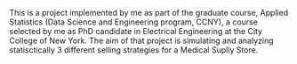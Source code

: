 This is a project implemented by me as part of the graduate course, Applied Statistics (Data Science and Engineering program, CCNY), a course selected by me as PhD candidate in Electrical Engineering at the City College of New York.
The aim of that project is simulating and analyzing statisctically 3 different selling strategies for a Medical Suplly Store. 

